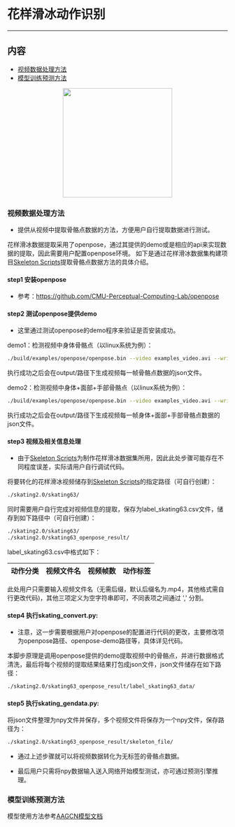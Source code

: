 # 花样滑冰动作识别

---
## 内容

- [视频数据处理方法](#视频数据处理方法)
- [模型训练预测方法](#模型训练预测方法)


<div align="center">
  <img src="Alex.gif" width=250/></div>

### 视频数据处理方法

 - 提供从视频中提取骨骼点数据的方法，方便用户自行提取数据进行测试。

 花样滑冰数据提取采用了openpose，通过其提供的demo或是相应的api来实现数据的提取，因此需要用户配置openpose环境。
 如下是通过花样滑冰数据集构建项目[Skeleton Scripts](https://github.com/HaxiSnake/skeleton_scripts)提取骨骼点数据方法的具体介绍。

 #### step1 安装openpose

 - 参考：https://github.com/CMU-Perceptual-Computing-Lab/openpose  

 #### step2 测试openpose提供demo

 - 这里通过测试openpose的demo程序来验证是否安装成功。

 demo1：检测视频中身体骨骼点（以linux系统为例）：

 ```bash
 ./build/examples/openpose/openpose.bin --video examples_video.avi --write_json output/ --display 0 --render_pose 0
 ```

 执行成功之后会在output/路径下生成视频每一帧骨骼点数据的json文件。

 demo2：检测视频中身体+面部+手部骨骼点（以linux系统为例）：

 ```bash
 ./build/examples/openpose/openpose.bin --video examples_video.avi --write_json output/ --display 0 --render_pose 0 --face --hand
 ```

 执行成功之后会在output/路径下生成视频每一帧身体+面部+手部骨骼点数据的json文件。

 #### step3 视频及相关信息处理

 - 由于[Skeleton Scripts](https://github.com/HaxiSnake/skeleton_scripts)为制作花样滑冰数据集所用，因此此处步骤可能存在不同程度误差，实际请用户自行调试代码。

 将要转化的花样滑冰视频储存到[Skeleton Scripts](https://github.com/HaxiSnake/skeleton_scripts)的指定路径（可自行创建）：
 ```bash
 ./skating2.0/skating63/
 ```

 同时需要用户自行完成对视频信息的提取，保存为label_skating63.csv文件，储存到如下路径中（可自行创建）：

 ```bash
 ./skating2.0/skating63/
 ./skating2.0/skating63_openpose_result/
 ```

 label_skating63.csv中格式如下：

 | 动作分类 | 视频文件名 | 视频帧数 | 动作标签 |
 | :----: | :----: | :----: | :---- |

 此处用户只需要输入视频文件名（无需后缀，默认后缀名为.mp4，其他格式需自行更改代码)，其他三项定义为空字符串即可，不同表项之间通过 ',' 分割。

 #### step4 执行skating_convert.py:

 - 注意，这一步需要根据用户对openpose的配置进行代码的更改，主要修改项为openpose路径、openpose-demo路径等，具体详见代码。

 本脚步原理是调用openpose提供的demo提取视频中的骨骼点，并进行数据格式清洗，最后将每个视频的提取结果结果打包成json文件，json文件储存在如下路径：

 ```bash
 ./skating2.0/skating63_openpose_result/label_skating63_data/
 ```

 #### step5 执行skating_gendata.py:

 将json文件整理为npy文件并保存，多个视频文件将保存为一个npy文件，保存路径为：

 ```bash
 ./skating2.0/skating63_openpose_result/skeleton_file/
 ```

 - 通过上述步骤就可以将视频数据转化为无标签的骨骼点数据。

 - 最后用户只需将npy数据输入送入网络开始模型测试，亦可通过预测引擎推理。


 ### 模型训练预测方法

 模型使用方法参考[AAGCN模型文档](../../04-sports_what/4.2-semantic_attribute/4.2.2-action_recognition/aagcn/readme.md)

